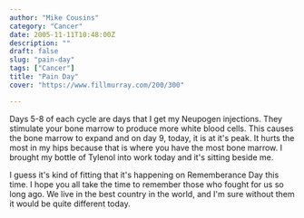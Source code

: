 ```yaml
---
author: "Mike Cousins"
category: "Cancer"
date: 2005-11-11T10:48:00Z
description: ""
draft: false
slug: "pain-day"
tags: ["Cancer"]
title: "Pain Day"
cover: "https://www.fillmurray.com/200/300"

---
```


Days 5-8 of each cycle are days that I get my Neupogen injections. They
stimulate your bone marrow to produce more white blood cells. This causes the
bone marrow to expand and on day 9, today, it is at it's peak. It hurts the most
in my hips because that is where you have the most bone marrow. I brought my
bottle of Tylenol into work today and it's sitting beside me.

I guess it's kind of fitting that it's happening on Rememberance Day this time.
I hope you all take the time to remember those who fought for us so long ago. We
live in the best country in the world, and I'm sure without them it would be
quite different today.